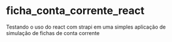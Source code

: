 # ficha_conta_corrente_react
Testando o uso do react com strapi em uma simples aplicação de simulação de fichas de conta corrente
